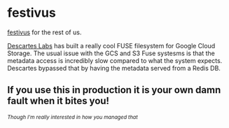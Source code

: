 # festivus

[festivus](https://arxiv.org/pdf/1702.03935.pdf) for the rest of us.

[Descartes Labs](http://descarteslabs.com) has built a really cool FUSE filesystem for Google Cloud Storage. The usual issue with the GCS and S3 Fuse systesms is that the metadata access is incredibly slow compared to what the system expects. Descartes bypassed that by having the metadata served from a Redis DB.

## If you use this in production it is your own damn fault when it bites you!

<small>_Though I'm really interested in how you managed that_</small>